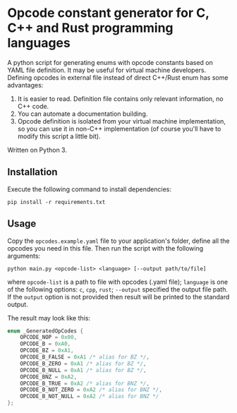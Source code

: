 # Opcode constant generator for C, C++ and Rust programming languages

A python script for generating enums with opcode constants based on YAML file definition. It may be useful for 
virtual machine developers. Defining opcodes in external file instead of direct C++/Rust enum has some advantages:

1. It is easier to read. Definition file contains only relevant information, no C++ code.
2. You can automate a documentation building.
3. Opcode definition is isolated from your virtual machine implementation, so you can use it in non-C++ implementation
(of course you'll have to modify this script a little bit).

Written on Python 3.

## Installation

Execute the following command to install dependencies:

```
pip install -r requirements.txt
```

## Usage

Copy the `opcodes.example.yaml` file to your application's folder, define all the opcodes you need in this file. 
Then run the script with the following arguments:

```
python main.py <opcode-list> <language> [--output path/to/file]
```

where `opcode-list` is a path to file with opcodes (.yaml file); `language` is one of the following options: `c`, 
`cpp`, `rust`; `--output` specified the output file path. If the `output` option is not provided then result will 
be printed to the standard output.
 
The result may look like this:

```cpp
enum _GeneratedOpCodes {
    OPCODE_NOP = 0x00,
    OPCODE_B = 0xA0,
    OPCODE_BZ = 0xA1,
    OPCODE_B_FALSE = 0xA1 /* alias for BZ */,
    OPCODE_B_ZERO = 0xA1 /* alias for BZ */,
    OPCODE_B_NULL = 0xA1 /* alias for BZ */,
    OPCODE_BNZ = 0xA2,
    OPCODE_B_TRUE = 0xA2 /* alias for BNZ */,
    OPCODE_B_NOT_ZERO = 0xA2 /* alias for BNZ */,
    OPCODE_B_NOT_NULL = 0xA2 /* alias for BNZ */
};
```

